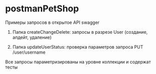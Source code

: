 # postmanPetShop
Примеры запросов в открытое API swagger

1. Папка createChangeDelete:
запросы в разрезе User (создание, апдейт, удаление)

2. Папка updateUserStatus:
проверка параметров запроса PUT /user/username

Все запросы параметризированы на уровне коллекции и содержат тесты
